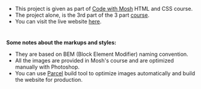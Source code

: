 - This project is given as part of [Code with Mosh](https://codewithmosh.com/courses) HTML and CSS course.
- The project alone, is the 3rd part of the 3 part [course](https://codewithmosh.com/p/the-ultimate-html-css).
- You can visit the live website [here](https://www.moshified.com/).
#
**Some notes about the markups and styles:**
- They are based on BEM (Block Element Modifier) naming convention.
- All the images are provided in Mosh's course and are optimized manually with Photoshop.
- You can use [Parcel](https://parceljs.org/docs/) build tool to optimize images automatically and build the website for production.
